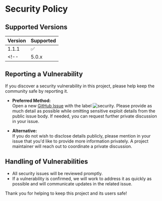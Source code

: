 <!--
SPDX-FileCopyrightText: Copyright (c) 2025 Madison Nicole Goodwin https://github.com/NicoleDev021

SPDX-License-Identifier: CC-BY-4.0
-->

# Security Policy

## Supported Versions

| Version | Supported          |
| ------- | ------------------ |
| 1.1.1   | :white_check_mark: |
<!--| 5.0.x   | :x:                |-->

## Reporting a Vulnerability

If you discover a security vulnerability in this project, please help keep the community safe by reporting it.

- **Preferred Method:**  
  Open a new [GitHub Issue](../../../issues/new?template=security_report.md) with the label ![security](https://img.shields.io/badge/security-ac1401?style=flat&labelColor=ac1401&color=ac1401). Please provide as much detail as possible while omitting sensitive exploit details from the public issue body. If needed, you can request further private discussion in your issue.

- **Alternative:**  
  If you do not wish to disclose details publicly, please mention in your issue that you'd like to provide more information privately. A project maintainer will reach out to coordinate a private discussion.

## Handling of Vulnerabilities

- All security issues will be reviewed promptly.
- If a vulnerability is confirmed, we will work to address it as quickly as possible and will communicate updates in the related issue.

Thank you for helping to keep this project and its users safe!
